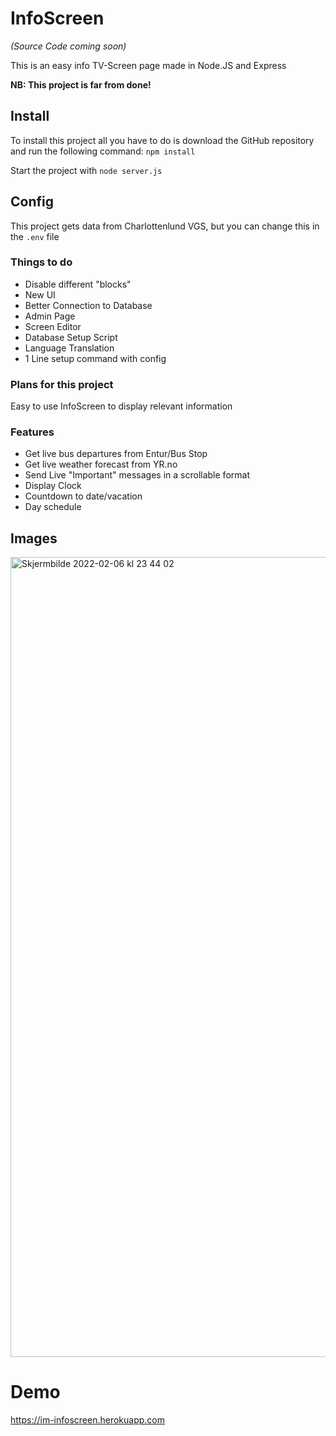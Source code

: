 # InfoScreen
*(Source Code coming soon)*

This is an easy info TV-Screen page made in Node.JS and Express

**NB: This project is far from done!**

## Install
To install this project all you have to do is download the GitHub repository and run the following command: ```npm install```

Start the project with ``` node server.js ```

## Config
This project gets data from Charlottenlund VGS, but you can change this in the ```.env``` file

### Things to do
- Disable different "blocks"
- New UI
- Better Connection to Database
- Admin Page
- Screen Editor
- Database Setup Script
- Language Translation
- 1 Line setup command with config


### Plans for this project
Easy to use InfoScreen to display relevant information

### Features
- Get live bus departures from Entur/Bus Stop
- Get live weather forecast from YR.no
- Send Live "Important" messages in a scrollable format
- Display Clock
- Countdown to date/vacation
- Day schedule

## Images
<img width="1280" alt="Skjermbilde 2022-02-06 kl  23 44 02" src="https://user-images.githubusercontent.com/40148297/152704673-14870e68-f5b9-455b-848e-93b7c8030a99.png">


# Demo
https://im-infoscreen.herokuapp.com
